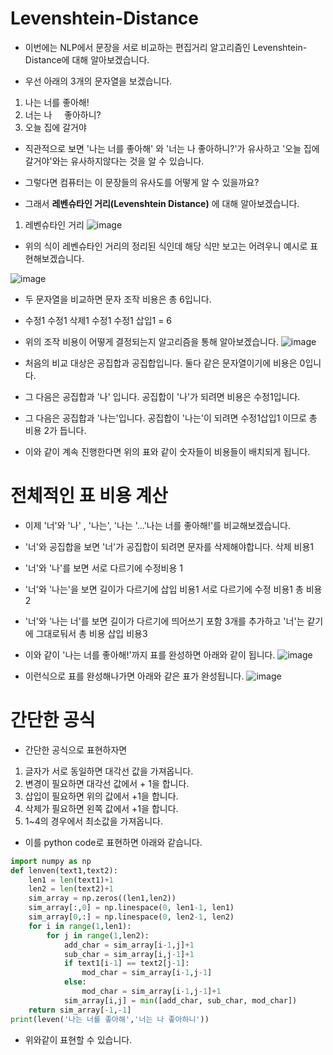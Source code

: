 # Levenshtein-Distance
* 이번에는 NLP에서 문장을 서로 비교하는 편집거리 알고리즘인 Levenshtein-Distance에 대해 알아보겠습니다.

* 우선 아래의 3개의 문자열을 보겠습니다.

1. 나는 너를 좋아해!
2. 너는 나 &nbsp;&nbsp;&nbsp;&nbsp;좋아하니?
3. 오늘 집에  갈거야

* 직관적으로 보면 '나는 너를 좋아해' 와 '너는 나 좋아하니?'가 유사하고 '오늘 집에 갈거야'와는 유사하지않다는 것을 알 수 있습니다.

* 그렇다면 컴퓨터는 이 문장들의 유사도를 어떻게 알 수 있을까요?

* 그래서 **레벤슈타인 거리(Levenshtein Distance)** 에 대해 알아보겠습니다.

1. 레벤슈타인 거리
![image](https://user-images.githubusercontent.com/44185037/213903138-49150656-f32b-4adb-8870-71114be8ce6c.png)

* 위의 식이 레벤슈타인 거리의 정리된 식인데 해당 식만 보고는 어려우니 예시로 표현해보겠습니다.

![image](https://user-images.githubusercontent.com/44185037/213903161-dca5aed1-76bf-4317-9af2-69162e18a5b9.png)

* 두 문자열을 비교하면 문자 조작 비용은 총 6입니다.
* 수정1 수정1 삭제1 수정1 수정1 삽입1 = 6 

* 위의 조작 비용이 어떻게 결정되는지 알고리즘을 통해 알아보겠습니다.
![image](https://user-images.githubusercontent.com/44185037/213903347-76573cc5-7cd6-4883-a684-91fd20b31679.png)

* 처음의 비교 대상은 공집합과 공집합입니다. 둘다 같은 문자열이기에 비용은 0입니다.
* 그 다음은 공집합과 '나' 입니다. 공집합이 '나'가 되려면 비용은 수정1입니다.
* 그 다음은 공집합과 '나는'입니다. 공집합이 '나는'이 되려면 수정1삽입1 이므로 총 비용 2가 듭니다.
* 이와 같이 계속 진행한다면 위의 표와 같이 숫자들이 비용들이 배치되게 됩니다.
# 전체적인 표 비용 계산
* 이제 '너'와 '나' , '나는', '나는 '...'나는 너를 좋아해!'를 비교해보겠습니다.
* '너'와 공집합을 보면 '너'가 공집합이 되려면 문자를 삭제해야합니다. 삭제 비용1
* '너'와 '나'를 보면 서로 다르기에 수정비용 1
* '너'와 '나는'을 보면 길이가 다르기에 삽입 비용1 서로 다르기에 수정 비용1 총 비용 2
* '너'와 '나는 너'를 보면 길이가 다르기에 띄어쓰기 포함 3개를 추가하고 '너'는 같기에 그대로둬서 총 비용 삽입 비용3
* 이와 같이 '나는 너를 좋아해!'까지 표를 완성하면 아래와 같이 됩니다.
![image](https://user-images.githubusercontent.com/44185037/213903754-f9788530-4bad-4be8-ab43-f2856066004f.png)

* 이런식으로 표를 완성해나가면 아래와 같은 표가 완성됩니다.
![image](https://user-images.githubusercontent.com/44185037/213903801-619e1535-042d-430c-8cd9-e732e989fd2b.png)

# 간단한 공식
* 간단한 공식으로 표현하자면
1. 글자가 서로 동일하면 대각선 값을 가져옵니다.
2. 변경이 필요하면 대각선 값에서 + 1을 합니다.
3. 삽입이 필요하면 위의 값에서 +1을 합니다.
4. 삭제가 필요하면 왼쪽 값에서 +1을 합니다.
5. 1~4의 경우에서 최소값을 가져옵니다.

* 이를 python code로 표현하면 아래와 같습니다.
```python
import numpy as np
def lenven(text1,text2):
    len1 = len(text1)+1
    len2 = len(text2)+1
    sim_array = np.zeros((len1,len2))
    sim_array[:,0] = np.linespace(0, len1-1, len1)
    sim_array[0,:] = np.linespace(0, len2-1, len2)
    for i in range(1,len1):
        for j in range(1,len2):
            add_char = sim_array[i-1,j]+1
            sub_char = sim_array[i,j-1]+1
            if text1[i-1] == text2[j-1]:
                mod_char = sim_array[i-1,j-1]
            else:
                mod_char = sim_array[i-1,j-1]+1
            sim_array[i,j] = min([add_char, sub_char, mod_char])
    return sim_array[-1,-1]
print(leven('나는 너를 좋아해','너는 나 좋아하니'))
```
* 위와같이 표현할 수 있습니다.